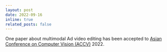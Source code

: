 ```yaml
---
layout: post
date: 2022-09-16
inline: true
related_posts: false
---
```


One paper about multimodal Ad video editing has been accepted to [Asian Conference on Computer Vision (ACCV)](https://openaccess.thecvf.com/ACCV2022) 2022.
